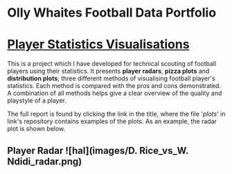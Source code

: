 # Olly Whaites Football Data Portfolio

# [Player Statistics Visualisations](https://github.com/ollywhaites/football-stats-vis)

This is a project which I have developed for technical scouting of football players using their statistics. It presents **player radars**, **pizza plots** and **distribution plots**; three different methods of visualising football player's statistics. Each method is compared with the pros and cons demonstrated. A combination of all methods helps give a clear overview of the quality and playstyle of a player.

The full report is found by clicking the link in the title, where the file '*plots*' in link's repository contains examples of the plots. As an example, the radar plot is shown below.

## Player Radar ![hal](images/D. Rice_vs_W. Ndidi_radar.png)


